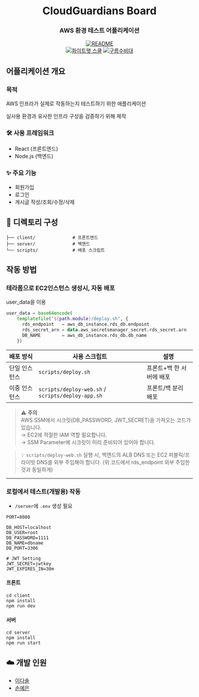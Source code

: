 <div align="center">

# CloudGuardians Board
### AWS 환경 테스트 어플리케이션

[![README](https://img.shields.io/badge/-README-important?logo=markdown)]()  
[![화이트햇 스쿨](https://img.shields.io/badge/화이트햇_스쿨_3기-blueviolet?style=flat)]() 
[![구름수비대](https://img.shields.io/badge/구름수비대-팀-blue?style=flat&logo=cloud)]() 

</div>


## 어플리케이션 개요

### 목적
AWS 인프라가 실제로 작동하는지 테스트하기 위한 애플리케이션

실사용 환경과 유사한 인프라 구성을 검증하기 위해 제작

### 🛠️ 사용 프레임워크
- React (프론트엔드)
- Node.js (백엔드)

### ✨ 주요 기능
- 회원가입
- 로그인
- 게시글 작성/조회/수정/삭제



## 📂 디렉토리 구성
```
├── client/              # 프론트엔드
├── server/              # 백엔드
└── scripts/             # 배포 스크립트
```



## 작동 방법
### 테라폼으로 EC2인스턴스 생성시, 자동 배포
user_data을 이용
``` terraform
user_data = base64encode(
    templatefile("${path.module}/deploy.sh", {
      rds_endpoint   = aws_db_instance.rds_db.endpoint
      rds_secret_arn = data.aws_secretsmanager_secret.rds_secret.arn
      DB_NAME        = aws_db_instance.rds_db.db_name
    })
```

| 배포 방식     | 사용 스크립트 | 설명 |
|---------------|----------------|------|
| 단일 인스턴스  | `scripts/deploy.sh` | 프론트+백 한 서버에 배포 |
| 이중 인스턴스  | `scripts/deploy-web.sh` / `scripts/deploy-app.sh` | 프론트/백 분리 배포 |

> ⚠️ **주의**  
> AWS SSM에서 시크릿(DB_PASSWORD, JWT_SECRET)을 가져오는 코드가 있습니다.  
> → EC2에 적절한 IAM 역할 필요합니다.  
> → SSM Parameter에 시크릿이 미리 준비되어 있어야 합니다.

> 💡 `scripts/deploy-web.sh` 실행 시, 백엔드의 ALB DNS 또는 EC2 퍼블릭/프라이빗 DNS를 외부 주입해야 합니다.
> (위 코드에서 rds_endpoint 외부 주입한 것과 동일하게)

---


### 로컬에서 테스트(개발용) 작동
- `/server`에 `.env` 생성 필요
```
PORT=8080

DB_HOST=localhost
DB_USER=root
DB_PASSWORD=1111
DB_NAME=dbname
DB_PORT=3306

# JWT Setting
JWT_SECRET=jwtkey
JWT_EXPIRES_IN=30m
```
#### 프론트
```
cd client
npm install
npm run dev
```
#### 서버
```
cd server
npm install
npm run start
```

## ☁️ 개발 인원

- [이다솔](https://github.com/dasol729)  
- [손예은](https://github.com/ye-nni)   


